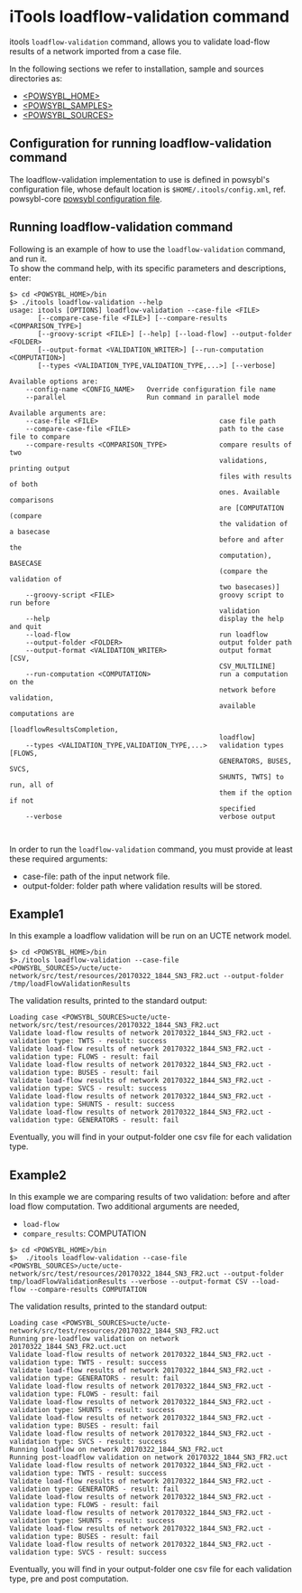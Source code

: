 # iTools loadflow-validation command

itools `loadflow-validation` command, allows you to validate load-flow results of a network imported from a case file.

In the following sections we refer to installation, sample and  sources directories as:

* [\<POWSYBL_HOME\>](../configuration/directoryList.md)
* [\<POWSYBL_SAMPLES\>](../configuration/directoryList.md)
* [\<POWSYBL_SOURCES\>](../configuration/directoryList.md)


## Configuration for running loadflow-validation command
The loadflow-validation implementation to use is defined in powsybl's configuration file, whose default location is `$HOME/.itools/config.xml`, ref. powsybl-core [powsybl configuration file](../configuration/configuration.md).



## Running loadflow-validation command 
Following is an example of how to use the `loadflow-validation` command, and run it.  
To show the command help, with its specific parameters and descriptions, enter: 

```shell
$> cd <POWSYBL_HOME>/bin
$> ./itools loadflow-validation --help
usage: itools [OPTIONS] loadflow-validation --case-file <FILE>
       [--compare-case-file <FILE>] [--compare-results <COMPARISON_TYPE>]
       [--groovy-script <FILE>] [--help] [--load-flow] --output-folder <FOLDER>
       [--output-format <VALIDATION_WRITER>] [--run-computation <COMPUTATION>]
       [--types <VALIDATION_TYPE,VALIDATION_TYPE,...>] [--verbose]

Available options are:
    --config-name <CONFIG_NAME>   Override configuration file name
    --parallel                    Run command in parallel mode

Available arguments are:
    --case-file <FILE>                              case file path
    --compare-case-file <FILE>                      path to the case file to compare
    --compare-results <COMPARISON_TYPE>             compare results of two
                                                    validations, printing output
                                                    files with results of both
                                                    ones. Available comparisons
                                                    are [COMPUTATION (compare
                                                    the validation of a basecase
                                                    before and after the
                                                    computation), BASECASE
                                                    (compare the validation of
                                                    two basecases)]
    --groovy-script <FILE>                          groovy script to run before
                                                    validation
    --help                                          display the help and quit
    --load-flow                                     run loadflow
    --output-folder <FOLDER>                        output folder path
    --output-format <VALIDATION_WRITER>             output format [CSV,
                                                    CSV_MULTILINE]
    --run-computation <COMPUTATION>                 run a computation on the
                                                    network before validation,
                                                    available computations are
                                                    [loadflowResultsCompletion,
                                                    loadflow]
    --types <VALIDATION_TYPE,VALIDATION_TYPE,...>   validation types [FLOWS,
                                                    GENERATORS, BUSES, SVCS,
                                                    SHUNTS, TWTS] to run, all of
                                                    them if the option if not
                                                    specified
    --verbose                                       verbose output



```
                                        
In order to run the `loadflow-validation` command, you must provide at least these required arguments: 
- case-file: path of the input network file.
- output-folder: folder path where validation results will be stored.

## Example1
In this example a loadflow validation will be run on an UCTE network model. 

```shell
$> cd <POWSYBL_HOME>/bin
$>./itools loadflow-validation --case-file <POWSYBL_SOURCES>/ucte/ucte-network/src/test/resources/20170322_1844_SN3_FR2.uct --output-folder /tmp/loadFlowValidationResults
```

The validation results, printed to the standard output:
```shell
Loading case <POWSYBL_SOURCES>ucte/ucte-network/src/test/resources/20170322_1844_SN3_FR2.uct
Validate load-flow results of network 20170322_1844_SN3_FR2.uct - validation type: TWTS - result: success
Validate load-flow results of network 20170322_1844_SN3_FR2.uct - validation type: FLOWS - result: fail
Validate load-flow results of network 20170322_1844_SN3_FR2.uct - validation type: BUSES - result: fail
Validate load-flow results of network 20170322_1844_SN3_FR2.uct - validation type: SVCS - result: success
Validate load-flow results of network 20170322_1844_SN3_FR2.uct - validation type: SHUNTS - result: success
Validate load-flow results of network 20170322_1844_SN3_FR2.uct - validation type: GENERATORS - result: fail
```

Eventually, you will find in your output-folder one csv file for each validation type.

## Example2
In this example we are comparing results of two validation: before and after load flow computation. 
Two additional arguments are needed,
- `load-flow`
- `compare_results`: COMPUTATION

```shell
$> cd <POWSYBL_HOME>/bin
$>  ./itools loadflow-validation --case-file <POWSYBL_SOURCES>/ucte/ucte-network/src/test/resources/20170322_1844_SN3_FR2.uct --output-folder tmp/loadFlowValidationResults --verbose --output-format CSV --load-flow --compare-results COMPUTATION
```

The validation results, printed to the standard output:
```shell
Loading case <POWSYBL_SOURCES>ucte/ucte-network/src/test/resources/20170322_1844_SN3_FR2.uct
Running pre-loadflow validation on network 20170322_1844_SN3_FR2.uct.uct
Validate load-flow results of network 20170322_1844_SN3_FR2.uct - validation type: TWTS - result: success
Validate load-flow results of network 20170322_1844_SN3_FR2.uct - validation type: GENERATORS - result: fail
Validate load-flow results of network 20170322_1844_SN3_FR2.uct - validation type: FLOWS - result: fail
Validate load-flow results of network 20170322_1844_SN3_FR2.uct - validation type: SHUNTS - result: success
Validate load-flow results of network 20170322_1844_SN3_FR2.uct - validation type: BUSES - result: fail
Validate load-flow results of network 20170322_1844_SN3_FR2.uct - validation type: SVCS - result: success
Running loadflow on network 20170322_1844_SN3_FR2.uct
Running post-loadflow validation on network 20170322_1844_SN3_FR2.uct
Validate load-flow results of network 20170322_1844_SN3_FR2.uct - validation type: TWTS - result: success
Validate load-flow results of network 20170322_1844_SN3_FR2.uct - validation type: GENERATORS - result: fail
Validate load-flow results of network 20170322_1844_SN3_FR2.uct - validation type: FLOWS - result: fail
Validate load-flow results of network 20170322_1844_SN3_FR2.uct - validation type: SHUNTS - result: success
Validate load-flow results of network 20170322_1844_SN3_FR2.uct - validation type: BUSES - result: fail
Validate load-flow results of network 20170322_1844_SN3_FR2.uct - validation type: SVCS - result: success
```

Eventually, you will find in your output-folder one csv file for each validation type, pre and post computation.



